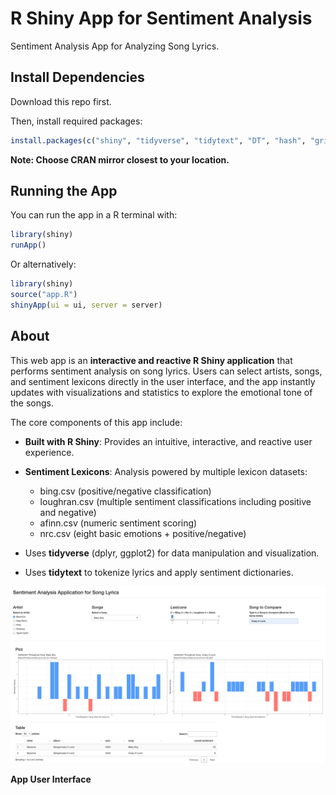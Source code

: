 # R Shiny App for Sentiment Analysis
Sentiment Analysis App for Analyzing Song Lyrics.

## Install Dependencies
Download this repo first.

Then, install required packages:

```r
install.packages(c("shiny", "tidyverse", "tidytext", "DT", "hash", "gridExtra"))
```
**Note: Choose CRAN mirror closest to your location.**

## Running the App
You can run the app in a R terminal with:
```r
library(shiny)
runApp()
```

Or alternatively:
```r
library(shiny)
source("app.R")
shinyApp(ui = ui, server = server)
```

## About
This web app is an **interactive and reactive R Shiny application** that performs sentiment analysis on song lyrics. Users can select artists, songs, and sentiment lexicons directly in the user interface, and the app instantly updates with visualizations and statistics to explore the emotional tone of the songs.

The core components of this app include:
- **Built with R Shiny**: Provides an intuitive, interactive, and reactive user experience.

- **Sentiment Lexicons**: Analysis powered by multiple lexicon datasets:
    - bing.csv (positive/negative classification)
    - loughran.csv (multiple sentiment classifications including positive and negative)
    - afinn.csv (numeric sentiment scoring)
    - nrc.csv (eight basic emotions + positive/negative)

- Uses **tidyverse** (dplyr, ggplot2) for data manipulation and visualization.

- Uses **tidytext** to tokenize lyrics and apply sentiment dictionaries.







![alt text](what-app-looks-like.png "App User Interface")

**App User Interface**